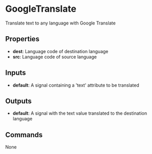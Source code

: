 GoogleTranslate
===============
Translate text to any language with Google Translate

Properties
----------
- **dest**: Language code of destination language
- **src**: Language code of source language

Inputs
------
- **default**: A signal containing a 'text' attribute to be translated

Outputs
-------
- **default**: A signal with the text value translated to the destination language

Commands
--------
None

